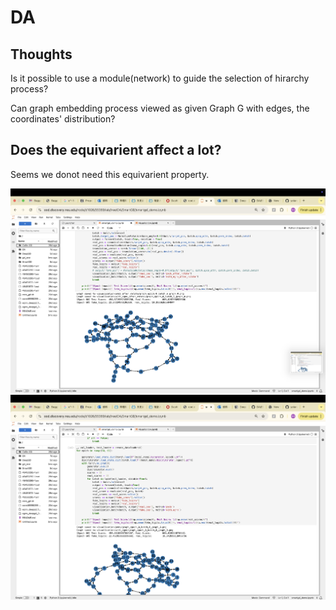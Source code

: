 # DA

## Thoughts

Is it possible to use a module(network) to guide the selection of hirarchy process?

Can graph embedding process viewed as given Graph G with edges, the coordinates' distribution?


## Does the equivarient affect a lot?

Seems we donot need this equivarient property.

![alt text](<Screenshot 2025-02-25 at 01.06.37.png>) ![alt text](<Screenshot 2025-02-25 at 01.06.32.png>)